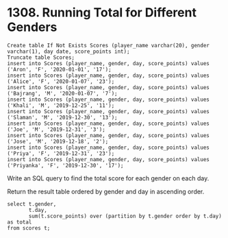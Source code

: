 # 1308. Running Total for Different Genders

```mysql
Create table If Not Exists Scores (player_name varchar(20), gender varchar(1), day date, score_points int);
Truncate table Scores;
insert into Scores (player_name, gender, day, score_points) values ('Aron', 'F', '2020-01-01', '17');
insert into Scores (player_name, gender, day, score_points) values ('Alice', 'F', '2020-01-07', '23');
insert into Scores (player_name, gender, day, score_points) values ('Bajrang', 'M', '2020-01-07', '7');
insert into Scores (player_name, gender, day, score_points) values ('Khali', 'M', '2019-12-25', '11');
insert into Scores (player_name, gender, day, score_points) values ('Slaman', 'M', '2019-12-30', '13');
insert into Scores (player_name, gender, day, score_points) values ('Joe', 'M', '2019-12-31', '3');
insert into Scores (player_name, gender, day, score_points) values ('Jose', 'M', '2019-12-18', '2');
insert into Scores (player_name, gender, day, score_points) values ('Priya', 'F', '2019-12-31', '23');
insert into Scores (player_name, gender, day, score_points) values ('Priyanka', 'F', '2019-12-30', '17');
```

Write an SQL query to find the total score for each gender on each day.

Return the result table ordered by gender and day in ascending order.

```mysql
select t.gender,
       t.day,
       sum(t.score_points) over (partition by t.gender order by t.day) as total
from scores t;
```
